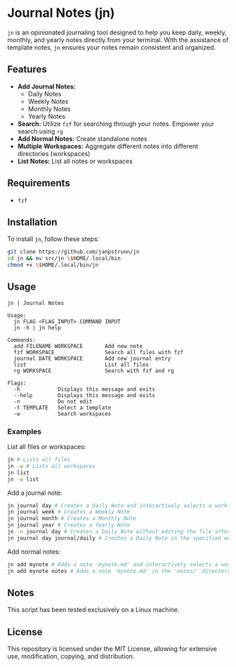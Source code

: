 # Journal Notes (jn)

`jn` is an opinionated journaling tool designed to help you keep daily, weekly, monthly, and yearly notes directly from your terminal. With the assistance of template notes, `jn` ensures your notes remain consistent and organized.

## Features

- **Add Journal Notes:**
  - Daily Notes
  - Weekly Notes
  - Monthly Notes
  - Yearly Notes
- **Search:** Utilize `fzf` for searching through your notes. Empower your search using `rg`
- **Add Normal Notes:** Create standalone notes
- **Multiple Workspaces:** Aggregate different notes into different directories (workspaces)
- **List Notes:** List all notes or workspaces

## Requirements

- `fzf`

## Installation

To install `jn`, follow these steps:

```bash
git clone https://github.com/janpstrunn/jn
cd jn && mv src/jn \$HOME/.local/bin
chmod +x \$HOME/.local/bin/jn
```

## Usage

```
jn | Journal Notes

Usage:
  jn FLAG <FLAG_INPUT> COMMAND INPUT
  jn -h | jn help

Commands:
  add FILENAME WORKSPACE       Add new note
  fzf WORKSPACE                Search all files with fzf
  journal DATE WORKSPACE       Add new journal entry
  list                         List all files
  rg WORKSPACE                 Search with fzf and rg

Flags:
  -h            Displays this message and exits
  --help        Displays this message and exits
  -n            Do not edit
  -t TEMPLATE   Select a template
  -w            Search workspaces
```

### Examples

List all files or workspaces:

```bash
jn # Lists all files
jn -w # Lists all workspaces
jn list
jn -w list
```

Add a journal note:

```bash
jn journal day # Creates a Daily Note and interactively selects a workspace with fzf
jn journal week # Creates a Weekly Note
jn journal month # Creates a Monthly Note
jn journal year # Creates a Yearly Note
jn -n journal day # Creates a Daily Note without editing the file after creation
jn journal day journal/daily # Creates a Daily Note in the specified workspace
```

Add normal notes:

```bash
jn add mynote # Adds a note 'mynote.md' and interactively selects a workspace with fzf
jn add mynote notes # Adds a note 'mynote.md' in the 'notes/' directory
```

## Notes

This script has been tested exclusively on a Linux machine.

## License

This repository is licensed under the MIT License, allowing for extensive use, modification, copying, and distribution.

